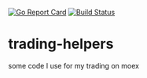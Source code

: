[![Go Report Card](https://goreportcard.com/badge/github.com/butuhanov/trading-helpers)](https://goreportcard.com/report/github.com/butuhanov/smo-helpers) [![Build Status](https://travis-ci.org/butuhanov/trading-helpers.svg?branch=master)](https://travis-ci.org/butuhanov/trading-helpers)
# trading-helpers
some code I use for my trading on moex
